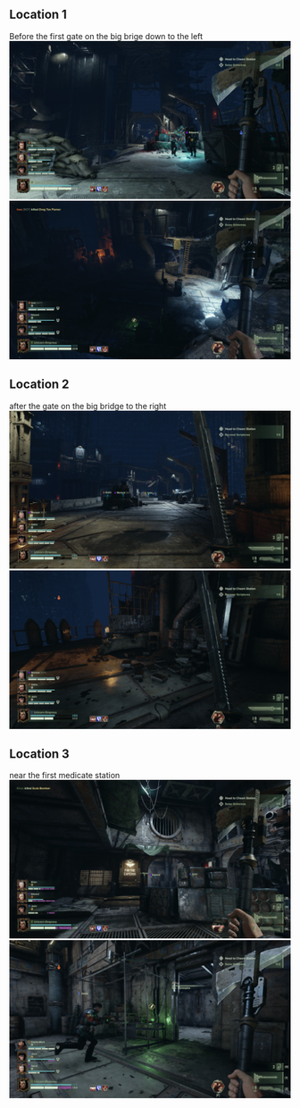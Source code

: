 ## Location 1
Before the first gate on the big brige down to the left
![grimLocation](./_images/20221121165803_1.jpg)
![](/_images/20221121165821_1.jpg)
## Location 2
after the gate on the big bridge to the right
![](/_images/20221121130458_1.jpg)
![](/_images/20221121130453_1.jpg)
## Location 3
near the first medicate station
![](/_images/20221121170319_1.jpg)
![](/_images/20221121160940_1.jpg)
